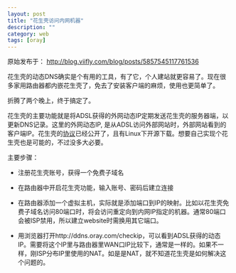 ```yaml
---
layout: post
title: "花生壳访问内网机器"
description: ""
category: web
tags: [oray]
---
```


原始发布于： http://blog.viifly.com/blog/posts/5857545117761536

花生壳的动态DNS确实是个有用的工具，有了它，个人建站就更容易了。现在很多家用路由器都内嵌花生壳了，免去了安装客户端的麻烦，使用也更简单了。

折腾了两个晚上，终于搞定了。

花生壳的主要功能就是将ADSL获得的外网动态IP定期发送花生壳的服务器端，以更新DNS记录。这里的外网动态IP, 是从ADSL访问外部网站时，外部网站看到的客户端IP。花生壳的[协议][1]已经公开了，且有Linux下开源下载。想要自己实现个花生壳也是可能的，不过没多大必要。

主要步骤：

* 注册花生壳账号，获得一个免费子域名
* 在路由器中开启花生壳功能，输入账号、密码后建立连接
* 在路由器添加一个虚拟主机，实际就是添加端口到IP的映射。比如以花生壳免费子域名访问80端口时，将会访问重定向到内网IP指定的机器。通常80端口会被ISP禁用，所以建立website时需换用其它端口。
* 用浏览器打开http://ddns.oray.com/checkip，可以看到ADSL获得的动态IP。需要将这个IP里与路由器里WAN口IP比较下，通常是一样的。如果不一样，刚ISP分布IP里使用的NAT。如是是NAT，就不知道花生壳是如何解决这个问题的。


  [1]: http://open.oray.com/wiki/doku.php

